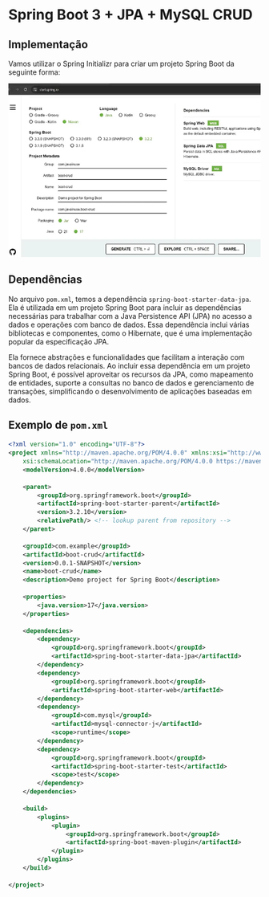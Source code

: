 # Spring Boot 3 + JPA + MySQL CRUD

## Implementação  
Vamos utilizar o Spring Initializr para criar um projeto Spring Boot da seguinte forma:

![alt text](img/image.png)

## Dependências

No arquivo `pom.xml`, temos a dependência `spring-boot-starter-data-jpa`. Ela é utilizada em um projeto Spring Boot para incluir as dependências necessárias para trabalhar com a Java Persistence API (JPA) no acesso a dados e operações com banco de dados. Essa dependência inclui várias bibliotecas e componentes, como o Hibernate, que é uma implementação popular da especificação JPA. 

Ela fornece abstrações e funcionalidades que facilitam a interação com bancos de dados relacionais. Ao incluir essa dependência em um projeto Spring Boot, é possível aproveitar os recursos da JPA, como mapeamento de entidades, suporte a consultas no banco de dados e gerenciamento de transações, simplificando o desenvolvimento de aplicações baseadas em dados.

## Exemplo de `pom.xml`

```xml
<?xml version="1.0" encoding="UTF-8"?>
<project xmlns="http://maven.apache.org/POM/4.0.0" xmlns:xsi="http://www.w3.org/2001/XMLSchema-instance"
	xsi:schemaLocation="http://maven.apache.org/POM/4.0.0 https://maven.apache.org/xsd/maven-4.0.0.xsd">
	<modelVersion>4.0.0</modelVersion>

	<parent>
		<groupId>org.springframework.boot</groupId>
		<artifactId>spring-boot-starter-parent</artifactId>
		<version>3.2.10</version>
		<relativePath/> <!-- lookup parent from repository -->
	</parent>

	<groupId>com.example</groupId>
	<artifactId>boot-crud</artifactId>
	<version>0.0.1-SNAPSHOT</version>
	<name>boot-crud</name>
	<description>Demo project for Spring Boot</description>

	<properties>
		<java.version>17</java.version>
	</properties>

	<dependencies>
		<dependency>
			<groupId>org.springframework.boot</groupId>
			<artifactId>spring-boot-starter-data-jpa</artifactId>
		</dependency>
		<dependency>
			<groupId>org.springframework.boot</groupId>
			<artifactId>spring-boot-starter-web</artifactId>
		</dependency>
		<dependency>
			<groupId>com.mysql</groupId>
			<artifactId>mysql-connector-j</artifactId>
			<scope>runtime</scope>
		</dependency>
		<dependency>
			<groupId>org.springframework.boot</groupId>
			<artifactId>spring-boot-starter-test</artifactId>
			<scope>test</scope>
		</dependency>
	</dependencies>

	<build>
		<plugins>
			<plugin>
				<groupId>org.springframework.boot</groupId>
				<artifactId>spring-boot-maven-plugin</artifactId>
			</plugin>
		</plugins>
	</build>

</project>
```
